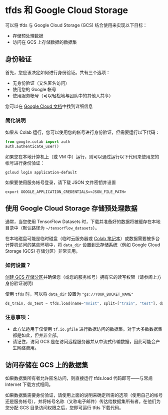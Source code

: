 # tfds 和 Google Cloud Storage

可以将 tfds 与 Google Cloud Storage (GCS) 结合使用来实现以下目标：

- 存储预处理数据
- 访问在 GCS 上存储数据的数据集

## 身份验证

首先，您应该决定如何进行身份验证。共有三个选项：

- 无身份验证（又名匿名访问）
- 使用您的 Google 帐号
- 使用服务帐号（可以轻松地与团队中的其他人共享）

您可以在 [Google Cloud 文档](https://cloud.google.com/docs/authentication/getting-started)中找到详细信息

### 简化说明

如果从 Colab 运行，您可以使用您的帐号进行身份验证，但需要运行以下代码：

```python
from google.colab import auth
auth.authenticate_user()
```

如果您在本地计算机上（或 VM 中）运行，则可以通过运行以下代码来使用您的帐号进行身份验证：

```shell
gcloud login application-default
```

如果要使用服务帐号登录，请下载 JSON 文件密钥并设置

```shell
export GOOGLE_APPLICATION_CREDENTIALS=<JSON_FILE_PATH>
```

## 使用 Google Cloud Storage 存储预处理数据

通常，当您使用 TensorFlow Datasets 时，下载并准备好的数据将被缓存在本地目录中（默认路径为 `~/tensorflow_datasets`）。

在本地磁盘可能是临时磁盘（临时云服务器或 [Colab 笔记本](https://colab.research.google.com)）或数据需要被多台计算机访问的某些环境中，将 `data_dir` 设置到云存储系统（例如 Google Cloud Storage (GCS) 存储分区）非常实用。

### 如何设置？

[创建 GCS 存储分区](https://cloud.google.com/storage/docs/creating-buckets)并确保您（或您的服务帐号）拥有它的读写权限（请参阅上方身份验证说明）

使用 `tfds` 时，可以将 `data_dir` 设置为 `"gs://YOUR_BUCKET_NAME"`

```python
ds_train, ds_test = tfds.load(name="mnist", split=["train", "test"], data_dir="gs://YOUR_BUCKET_NAME")
```

### 注意事项：

- 此方法适用于仅使用 `tf.io.gfile` 进行数据访问的数据集。对于大多数数据集都是如此，但并非全部。
- 请记住，访问 GCS 是在访问远程服务器并从中流式传输数据，因此可能会产生网络费用。

## 访问存储在 GCS 上的数据集

如果数据集所有者允许匿名访问，则直接运行 tfds.load 代码即可——与常规 Internet 下载方式相同。

如果数据集需要身份验证，请使用上面的说明来确定所需的选项（使用自己的帐号还是服务帐号），并将帐号名称（又称电子邮件）传达给数据集所有者。在他们为您分配 GCS 目录访问权限之后，您即可运行 tfds 下载代码。
